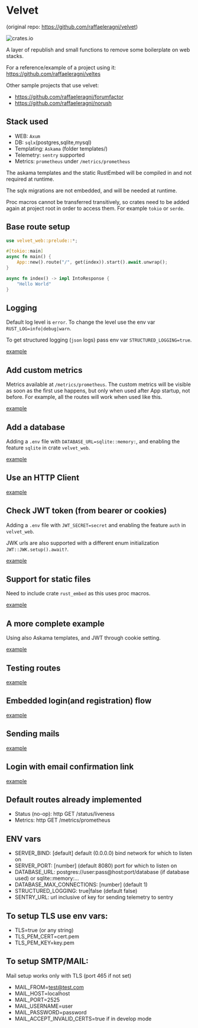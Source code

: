 # Velvet
(original repo: https://github.com/raffaeleragni/velvet)

![crates.io](https://img.shields.io/crates/v/velvet_web)

A layer of republish and small functions to remove some boilerplate on web stacks.

For a reference/example of a project using it: https://github.com/raffaeleragni/veltes

Other sample projects that use velvet:
- https://github.com/raffaeleragni/forumfactor
- https://github.com/raffaeleragni/norush

## Stack used

  - WEB: `Axum`
  - DB: `sqlx`(postgres,sqlite,mysql)
  - Templating: `Askama` (folder templates/)
  - Telemetry: `sentry` supported
  - Metrics: `prometheus` under `/metrics/prometheus`

The askama templates and the static RustEmbed will be compiled in and not required at runtime.

The sqlx migrations are not embedded, and will be needed at runtime.

Proc macros cannot be transferred transitively, so crates need to be added again at project root in order to access them. For example `tokio` or `serde`.

## Base route setup

```rust
use velvet_web::prelude::*;

#[tokio::main]
async fn main() {
    App::new().route("/", get(index)).start().await.unwrap();
}

async fn index() -> impl IntoResponse {
    "Hello World"
}
```

## Logging

Default log level is `error`. To change the level use the env var `RUST_LOG=info|debug|warn`.

To get structured logging (`json` logs) pass env var `STRUCTURED_LOGGING=true`.

[example](examples/02_logging.rs)

## Add custom metrics

Metrics available at `/metrics/prometheus`.
The custom metrics will be visible as soon as the first use happens, but only when used after App startup, not before.
For example, all the routes will work when used like this.

[example](examples/03_metrics.rs)

## Add a database

Adding a `.env` file with `DATABASE_URL=sqlite::memory:`, and enabling the feature `sqlite` in crate `velvet_web`.

[example](examples/04_database.rs)

## Use an HTTP Client

[example](examples/05_client.rs)

## Check JWT token (from bearer or cookies)

Adding a `.env` file with `JWT_SECRET=secret` and enabling the feature `auth` in `velvet_web`.

JWK urls are also supported with a different enum initialization `JWT::JWK.setup().await?`.

[example](examples/06_token.rs)

## Support for static files

Need to include crate `rust_embed` as this uses proc macros.

[example](examples/07_statics.rs)

## A more complete example

Using also Askama templates, and JWT through cookie setting.

[example](examples/08_full.rs)

## Testing routes

[example](examples/09_testing.rs)

## Embedded login(and registration) flow

[example](examples/10_login.rs)

## Sending mails

[example](examples/11_mail.rs)

## Login with email confirmation link

[example](examples/12_login_mail.rs)

## Default routes already implemented

  - Status (no-op): http GET /status/liveness
  - Metrics: http GET /metrics/prometheus

## ENV vars

  - SERVER_BIND: [default] default (0.0.0.0) bind network for which to listen on
  - SERVER_PORT: [number] (default 8080) port for which to listen on
  - DATABASE_URL: postgres://user:pass@host:port/database (if database used) or sqlite::memory:...
  - DATABASE_MAX_CONNECTIONS: [number] (default 1)
  - STRUCTURED_LOGGING: true|false (default false)
  - SENTRY_URL: url inclusive of key for sending telemetry to sentry

## To setup TLS use env vars:

  - TLS=true (or any string)
  - TLS_PEM_CERT=cert.pem
  - TLS_PEM_KEY=key.pem

## To setup SMTP/MAIL:

Mail setup works only with TLS (port 465 if not set)

  - MAIL_FROM=test@test.com
  - MAIL_HOST=localhost
  - MAIL_PORT=2525
  - MAIL_USERNAME=user
  - MAIL_PASSWORD=password
  - MAIL_ACCEPT_INVALID_CERTS=true if in develop mode

